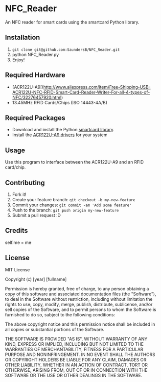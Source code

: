 # NFC_Reader
An NFC reader for smart cards using the smartcard Python library.


## Installation
1. `git clone git@github.com:SaundersB/NFC_Reader.git`
2. python NFC_Reader.py
3. Enjoy!

## Required Hardware
* [ACR122U-A9[(http://www.aliexpress.com/item/Free-Shipping-USB-ACR122U-NFC-RFID-Smart-Card-Reader-Writer-For-all-4-types-of-NFC/32276457920.html)
* 13.45MHz RFID Cards/Chips (ISO 14443-4A/B)


## Required Packages
* Download and install the Python [smartcard library](https://sourceforge.net/projects/pyscard/files/pyscard/]).
* Install the [ACR122U-A9 drivers](http://www.acs.com.hk/en/driver/3/acr122u-usb-nfc-reader/) for your system

## Usage

Use this program to interface between the ACR122U-A9 and an RFID card/chip.

## Contributing

1. Fork it!
2. Create your feature branch: `git checkout -b my-new-feature`
3. Commit your changes: `git commit -am 'Add some feature'`
4. Push to the branch: `git push origin my-new-feature`
5. Submit a pull request :D

## Credits

self.me = me

## License

MIT License

Copyright (c) [year] [fullname]

Permission is hereby granted, free of charge, to any person obtaining a copy
of this software and associated documentation files (the "Software"), to deal
in the Software without restriction, including without limitation the rights
to use, copy, modify, merge, publish, distribute, sublicense, and/or sell
copies of the Software, and to permit persons to whom the Software is
furnished to do so, subject to the following conditions:

The above copyright notice and this permission notice shall be included in all
copies or substantial portions of the Software.

THE SOFTWARE IS PROVIDED "AS IS", WITHOUT WARRANTY OF ANY KIND, EXPRESS OR
IMPLIED, INCLUDING BUT NOT LIMITED TO THE WARRANTIES OF MERCHANTABILITY,
FITNESS FOR A PARTICULAR PURPOSE AND NONINFRINGEMENT. IN NO EVENT SHALL THE
AUTHORS OR COPYRIGHT HOLDERS BE LIABLE FOR ANY CLAIM, DAMAGES OR OTHER
LIABILITY, WHETHER IN AN ACTION OF CONTRACT, TORT OR OTHERWISE, ARISING FROM,
OUT OF OR IN CONNECTION WITH THE SOFTWARE OR THE USE OR OTHER DEALINGS IN THE
SOFTWARE.
